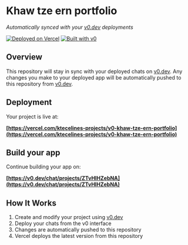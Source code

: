 # Khaw tze ern portfolio

*Automatically synced with your [v0.dev](https://v0.dev) deployments*

[![Deployed on Vercel](https://img.shields.io/badge/Deployed%20on-Vercel-black?style=for-the-badge&logo=vercel)](https://vercel.com/ktecelines-projects/v0-khaw-tze-ern-portfolio)
[![Built with v0](https://img.shields.io/badge/Built%20with-v0.dev-black?style=for-the-badge)](https://v0.dev/chat/projects/ZTvHIHZebNA)

## Overview

This repository will stay in sync with your deployed chats on [v0.dev](https://v0.dev).
Any changes you make to your deployed app will be automatically pushed to this repository from [v0.dev](https://v0.dev).

## Deployment

Your project is live at:

**[https://vercel.com/ktecelines-projects/v0-khaw-tze-ern-portfolio](https://vercel.com/ktecelines-projects/v0-khaw-tze-ern-portfolio)**

## Build your app

Continue building your app on:

**[https://v0.dev/chat/projects/ZTvHIHZebNA](https://v0.dev/chat/projects/ZTvHIHZebNA)**

## How It Works

1. Create and modify your project using [v0.dev](https://v0.dev)
2. Deploy your chats from the v0 interface
3. Changes are automatically pushed to this repository
4. Vercel deploys the latest version from this repository
